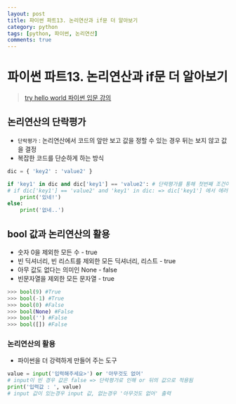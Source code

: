 ```yaml
---
layout: post
title: 파이썬 파트13. 논리연산과 if문 더 알아보기
category: python
tags: [python, 파이썬, 논리연산]
comments: true
---
```

# 파이썬 파트13. 논리연산과 if문 더 알아보기
> [try hello world 파이썬 입문 강의 ](http://tryhelloworld.co.kr/courses/%ED%8C%8C%EC%9D%B4%EC%8D%AC-%EC%9E%85%EB%AC%B8)      

## 논리연산의 단락평가
- `단락평가` : 논리연산에서 코드의 앞만 보고 값을 정할 수 있는 경우 뒤는 보지 않고 값을 결정
- 복잡한 코드를 단순하게 하는 방식

```python
dic = { 'key2' : 'value2' }

if 'key1' in dic and dic['key1'] == 'value2': # 단락평가를 통해 첫번째 조건이 false 이기에 바로 확인 종료
# if dic['key1'] == 'value2' and 'key1' in dic: => dic['key1'] 에서 에러 발생
    print('있네!')
else:
    print('없네..')
```

## bool 값과 논리연산의 활용
- 숫자 0을 제외한 모든 수 - true
- 빈 딕셔너리, 빈 리스트를 제외한 모든 딕셔너리, 리스트 - true
- 아무 값도 없다는 의미인 None - false
- 빈문자열을 제외한 모든 문자열 - true

```python
>>> bool(9) #True
>>> bool(-1) #True
>>> bool(0) #False
>>> bool(None) #False
>>> bool('') #False
>>> bool([]) #False
```
### 논리연산의 활용
- 파이썬을 더 강력하게 만들어 주는 도구

```python
value = input('입력해주세요>') or '아무것도 없어'
# input이 빈 경우 값은 false => 단락평가로 인해 or 뒤의 값으로 적용됨
print('입력값 : ', value)
# input 값이 있는경우 input 값, 없는경우 '아무것도 없어' 출력  
```
